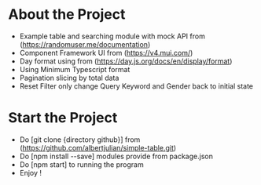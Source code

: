 # About the Project

- Example table and searching module with mock API from (https://randomuser.me/documentation)
- Component Framework UI from (https://v4.mui.com/)
- Day format using from (https://day.js.org/docs/en/display/format)
- Using Minimum Typescript format
- Pagination slicing by total data
- Reset Filter only change Query Keyword and Gender back to initial state

# Start the Project
- Do [git clone {directory github}] from (https://github.com/albertjulian/simple-table.git)
- Do [npm install --save] modules provide from package.json
- Do [npm start] to running the program
- Enjoy !

